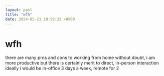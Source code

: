 ```yaml
---
layout: post
title: "wfh"
date: 2024-05-21 18:59:22 +0900
---
```


# wfh

there are many pros and cons to working from home
without doubt, i am more productive
but there is certainly merit to direct, in-person interaction
ideally i would be in-office 3 days a week, remote for 2
